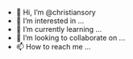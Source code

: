 - 👋 Hi, I’m @christiansory
- 👀 I’m interested in ...
- 🌱 I’m currently learning ...
- 💞️ I’m looking to collaborate on ...
- 📫 How to reach me ...

<!---
christiansory/christiansory is a ✨ special ✨ repository because its `README.md` (this file) appears on your GitHub profile.
You can click the Preview link to take a look at your changes.
--->
